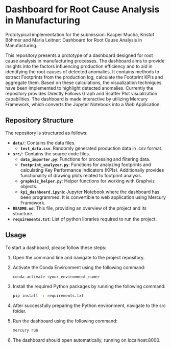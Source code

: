 # Dashboard for Root Cause Analysis in Manufacturing

Prototypical implementation for the submission: Kacper Mucha, Kristof Böhmer and Maria Leitner: Dashboard for Root Cause Analysis in Manufacturing.

This repository presents a prototype of a dashboard designed for root cause analysis in manufacturing processes. The dashboard aims to provide insights into the factors influencing production efficiency and to aid in identifying the root causes of detected anomalies. It contains methods to extract Footprints from the production log, calculate the Footprint KPIs and aggregate them. Based on these calculations, the visualization techniques have been implemented to highlight detected anomalies. Currently the repository provides Directly Follows Graph and Scatter Plot visualization capabilities. The dashboard is made interactive by utilizing Mercury Framework, which converts the Jupyter Notebook into a Web Application.

## Repository Structure

The repository is structured as follows:

- **`data/`**: Contains the data files.
    - **`test_data.csv`**: Randomly generated production data in .csv format.
- **`src/`**: Contains the source code files.
  - **`data_importer.py`**: Functions for processing and filtering data.
  - **`footprint_analyzer.py`**: Functions for analyzing footprints and calculating Key Performance Indicators (KPIs). Additionally provides functionality of drawing plots related to footprint analysis.
  - **`graphviz_helper.py`**: Helper functions for working with Graphviz objects.
  - **`kpi_dashboard.ipynb`**: Jupyter Notebook where the dashboard has been programmed. It is convertible to web application using Mercury Framework. 
- **`README.md`**: This file, providing an overview of the project and its structure.
- **`requirements.txt`**: List of python libraries required to run the project.

## Usage

To start a dashboard, please follow these steps:

1. Open the command line and navigate to the project repository.

2. Activate the Conda Environment using the following command:

    ```bash
    conda activate <your_environment_name>
    ```

3. Install the required Python packages by running the following command:

    ```bash
    pip install -r requirements.txt
    ```

4. After successfully preparing the Python environment, navigate to the src folder.

5. Run the dashboard using the following command:

    ```bash
    mercury run
    ```

6. The dashboard should open automatically, running on localhost:8000.